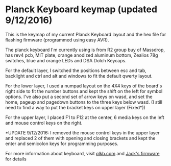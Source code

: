 # Planck Keyboard keymap (updated 9/12/2016)

This is the keymap of my current Planck Keyboard layout and the hex file for flashing firmware (programmed using easy AVR).

The planck keyboard I'm currently using is from R2 group buy of Massdrop, has rev4 pcb, MIT plate, orange anodized aluminum bottom, Zealios 78g switches, blue and orange LEDs and DSA Dolch Keycaps. 

For the default layer, I switched the positions between esc and tab, backlight and ctrl and alt and windows to fit the default qwerty layout.

For the lower layer, I used a numpad layout on the 4X4 keys of the board's right side to fit the number buttons and kept the shift on the left for symbol options. I've also put a second set of arrow keys on wasd, and set the home, pageup and pagedown buttons to the three keys below wasd. (I still need to find a way to put the bracket keys on upper layer (Fixed*))


For the upper layer, I placed F1 to F12 at the center, 6 media keys on the left and mouse control keys on the right.

*UPDATE 9/12/2016: I removed the mouse control keys in the upper layer and replaced 2 of them with opening and closing brackets and kept the enter and semicolon keys for programming purposes.

For more information about keyboard, visit <a href="http://olkb.com/">olkb.com</a> and <a href="https://github.com/jackhumbert/qmk_firmware">Jack's firmware</a> for details
